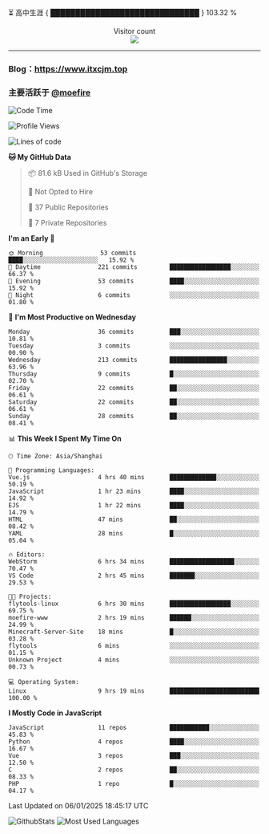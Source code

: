 ⏳ 高中生涯 { ██████████████████████████████ } 103.32 %
<p align="center"> 
  Visitor count<br>
  <img src="https://profile-counter.glitch.me/itxcjm/count.svg" />
</p>

---
### Blog：https://www.itxcjm.top
### 主要活跃于 [@moefire](https://github.com/moefire)
<!--START_SECTION:waka-->
![Code Time](http://img.shields.io/badge/Code%20Time-9%20hrs%2020%20mins-blue)

![Profile Views](http://img.shields.io/badge/Profile%20Views-240-blue)

![Lines of code](https://img.shields.io/badge/From%20Hello%20World%20I%27ve%20Written-720.5%20thousand%20lines%20of%20code-blue)

**🐱 My GitHub Data** 

> 📦 81.6 kB Used in GitHub's Storage 
 > 
> 🚫 Not Opted to Hire
 > 
> 📜 37 Public Repositories 
 > 
> 🔑 7 Private Repositories 
 > 
**I'm an Early 🐤** 

```text
🌞 Morning                53 commits          ████░░░░░░░░░░░░░░░░░░░░░   15.92 % 
🌆 Daytime                221 commits         █████████████████░░░░░░░░   66.37 % 
🌃 Evening                53 commits          ████░░░░░░░░░░░░░░░░░░░░░   15.92 % 
🌙 Night                  6 commits           ░░░░░░░░░░░░░░░░░░░░░░░░░   01.80 % 
```
📅 **I'm Most Productive on Wednesday** 

```text
Monday                   36 commits          ███░░░░░░░░░░░░░░░░░░░░░░   10.81 % 
Tuesday                  3 commits           ░░░░░░░░░░░░░░░░░░░░░░░░░   00.90 % 
Wednesday                213 commits         ████████████████░░░░░░░░░   63.96 % 
Thursday                 9 commits           █░░░░░░░░░░░░░░░░░░░░░░░░   02.70 % 
Friday                   22 commits          ██░░░░░░░░░░░░░░░░░░░░░░░   06.61 % 
Saturday                 22 commits          ██░░░░░░░░░░░░░░░░░░░░░░░   06.61 % 
Sunday                   28 commits          ██░░░░░░░░░░░░░░░░░░░░░░░   08.41 % 
```


📊 **This Week I Spent My Time On** 

```text
🕑︎ Time Zone: Asia/Shanghai

💬 Programming Languages: 
Vue.js                   4 hrs 40 mins       █████████████░░░░░░░░░░░░   50.19 % 
JavaScript               1 hr 23 mins        ████░░░░░░░░░░░░░░░░░░░░░   14.92 % 
EJS                      1 hr 22 mins        ████░░░░░░░░░░░░░░░░░░░░░   14.79 % 
HTML                     47 mins             ██░░░░░░░░░░░░░░░░░░░░░░░   08.42 % 
YAML                     28 mins             █░░░░░░░░░░░░░░░░░░░░░░░░   05.04 % 

🔥 Editors: 
WebStorm                 6 hrs 34 mins       ██████████████████░░░░░░░   70.47 % 
VS Code                  2 hrs 45 mins       ███████░░░░░░░░░░░░░░░░░░   29.53 % 

🐱‍💻 Projects: 
flytools-linux           6 hrs 30 mins       █████████████████░░░░░░░░   69.75 % 
moefire-www              2 hrs 19 mins       ██████░░░░░░░░░░░░░░░░░░░   24.99 % 
Minecraft-Server-Site    18 mins             █░░░░░░░░░░░░░░░░░░░░░░░░   03.28 % 
flytools                 6 mins              ░░░░░░░░░░░░░░░░░░░░░░░░░   01.15 % 
Unknown Project          4 mins              ░░░░░░░░░░░░░░░░░░░░░░░░░   00.73 % 

💻 Operating System: 
Linux                    9 hrs 19 mins       █████████████████████████   100.00 % 
```

**I Mostly Code in JavaScript** 

```text
JavaScript               11 repos            ███████████░░░░░░░░░░░░░░   45.83 % 
Python                   4 repos             ████░░░░░░░░░░░░░░░░░░░░░   16.67 % 
Vue                      3 repos             ███░░░░░░░░░░░░░░░░░░░░░░   12.50 % 
C                        2 repos             ██░░░░░░░░░░░░░░░░░░░░░░░   08.33 % 
PHP                      1 repo              █░░░░░░░░░░░░░░░░░░░░░░░░   04.17 % 
```




 Last Updated on 06/01/2025 18:45:17 UTC
<!--END_SECTION:waka-->
![GithubStats](https://github-readme-stats-blue-three.vercel.app/api?username=itxcjm&show_icons=true&theme=light&layout=compact&locale=cn&include_all_commits=true&count_private=true&role=OWNER,ORGANIZATION_MEMBER,COLLABORATOR)
![Most Used Languages](https://github-readme-stats-blue-three.vercel.app/api/top-langs/?username=itxcjm&theme=light&layout=compact&count_private=true&role=OWNER,ORGANIZATION_MEMBER,COLLABORATOR)
